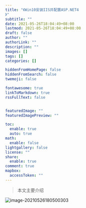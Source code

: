 ```yaml
---
title: "《Win10安装IIS并配置ASP.NET4
》"
subtitle: ""
date: 2021-05-26T18:04:49+08:00
lastmod: 2021-05-26T18:04:49+08:00
draft: false
author: ""
authorLink: ""
description: ""
images: []
tags: []
categories: []

hiddenFromHomePage: false
hiddenFromSearch: false
twemoji: false

fontawesome: true
linkToMarkdown: true
rssFullText: false


featuredImage: ""
featuredImagePreview: ""

toc:
  enable: true
  auto: true
math:
  enable: false
lightgallery: false
license: ""
share:
  enable: true
comment: true
mapbox:
  accessToken: ""
---
```




> 本文主要介绍

<!--more-->



![image-20210526180500303](https://luckly007.oss-cn-beijing.aliyuncs.com/img/image-20210526180500303.png)